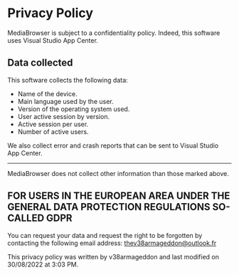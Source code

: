 # Privacy Policy

MediaBrowser is subject to a confidentiality policy. Indeed, this software uses Visual Studio App Center.

## Data collected

This software collects the following data:
- Name of the device.
- Main language used by the user.
- Version of the operating system used.
- User active session by version.
- Active session per user.
- Number of active users.

We also collect error and crash reports that can be sent to Visual Studio App Center.

--------------------------------------

MediaBrowser does not collect other information than those marked above.

## FOR USERS IN THE EUROPEAN AREA UNDER THE GENERAL DATA PROTECTION REGULATIONS SO-CALLED GDPR

You can request your data and request the right to be forgotten by contacting the following email address: [thev38armageddon@outlook.fr](mailto:thev38armageddon@outlook.fr)

This privacy policy was written by v38armageddon and last modified on 30/08/2022 at 3:03 PM.